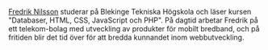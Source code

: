 [Fredrik Nilsson](https://github.com/fnlive) studerar på Blekinge Tekniska Högskola och läser kursen "Databaser, HTML, CSS, JavaScript och PHP". På dagtid arbetar Fredrik på ett telekom-bolag med utveckling av produkter för mobilt bredband, och på fritiden blir det tid över för att bredda kunnandet inom webbutveckling.
